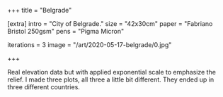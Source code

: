+++
title = "Belgrade"

[extra]
intro = "City of Belgrade."
size = "42x30cm"
paper = "Fabriano Bristol 250gsm"
pens = "Pigma Micron"

iterations = 3
image = "/art/2020-05-17-belgrade/0.jpg"

+++

Real elevation data but with applied exponential scale to emphasize the relief.
I made three plots, all three a little bit different. They ended up in three different countries.
